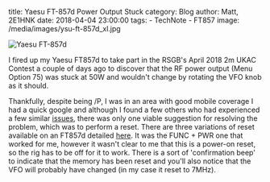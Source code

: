 title: Yaesu FT-857d Power Output Stuck
category: Blog
author: Matt, 2E1HNK
date: 2018-04-04 23:00:00
tags:
    - TechNote
    - FT857
image: /media/images/ysu-ft-857d_xl.jpg


![Yaesu FT-857d]([[images/ysu-ft-857d_xl.jpg]])


I fired up my Yaesu FT857d to take part in the RSGB's April 2018 2m
UKAC Contest a couple of days ago to discover that the RF power
output (Menu Option 75) was stuck at 50W and wouldn't change by
rotating the VFO knob as it should.


Thankfully, despite being /P, I
was in an area with good mobile coverage I had a quick google and
although I found a few others who had experienced a few similar
[issues][eham],
there was only one viable suggestion for resolving the problem,
which was to perform a reset. There are three variations of reset
available on an FT857d detailed [here][reset].
It was the FUNC + PWR one that worked for me, however it wasn't
clear to me that this is a power-on reset, so the rig has to be off
for it to work. There is a sort of 'confirmation beep' to indicate
that the memory has been reset and you'll also notice that the VFO
will probably have changed (in my case it reset to 7MHz).

[eham]: http://www.eham.net/ehamforum/smf/index.php?topic=74837.0
[reset]: https://www.hamradio.hanklambert.com/8-ham-radio/23-yaesu-ft-857d-reset-procedures
